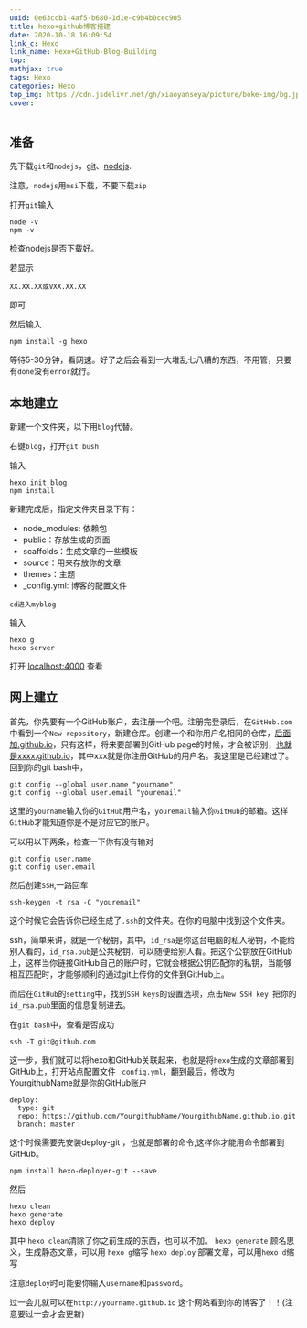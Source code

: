 ```yaml
---
uuid: 0e63ccb1-4af5-b680-1d1e-c9b4b0cec905
title: hexo+github博客搭建
date: 2020-10-18 16:09:54
link_c: Hexo
link_name: Hexo+GitHub-Blog-Building
top: 
mathjax: true
tags: Hexo
categories: Hexo
top_img: https://cdn.jsdelivr.net/gh/xiaoyanseya/picture/boke-img/bg.jpg
cover:
---
```




## 准备

先下载`git`和`nodejs`，[git](https://git-scm.com/downloads)、[nodejs](https://nodejs.org/en/download/).

注意，`nodejs`用`msi`下载，不要下载`zip`

<!--more-->

打开`git`输入

```
node -v
npm -v
```

检查nodejs是否下载好。

若显示
```
XX.XX.XX或VXX.XX.XX
```

即可

然后输入

```
npm install -g hexo
```

等待5-30分钟，看网速。好了之后会看到一大堆乱七八糟的东西，不用管，只要有`done`没有`error`就行。

## 本地建立

新建一个文件夹，以下用`blog`代替。

右键`blog`，打开`git bush`

输入

```
hexo init blog
npm install
```

新建完成后，指定文件夹目录下有：

- node_modules: 依赖包
- public：存放生成的页面
- scaffolds：生成文章的一些模板
- source：用来存放你的文章
- themes：主题
- _config.yml: 博客的配置文件

`cd进入myblog`

输入

```
hexo g
hexo server
```

打开 [localhost:4000](localhost:4000) 查看

## 网上建立
首先，你先要有一个GitHub账户，去注册一个吧。注册完登录后，在`GitHub.com`中看到一个`New repository`，新建仓库。
​创建一个和你用户名相同的仓库，[后面加.github.io](http://XXX.github.io/)，只有这样，将来要部署到GitHub page的时候，才会被识别，[也就是xxxx.github.io](http://XXX.github.io/)，其中xxx就是你注册GitHub的用户名。我这里是已经建过了。
​回到你的git bash中，

```
git config --global user.name "yourname"
git config --global user.email "youremail"
```

这里的`yourname`输入你的`GitHub`用户名，`youremail`输入你`GitHub`的邮箱。这样`GitHub`才能知道你是不是对应它的账户。

可以用以下两条，检查一下你有没有输对

```
git config user.name
git config user.email
```

然后创建`SSH`,一路回车

```
ssh-keygen -t rsa -C "youremail"
```

这个时候它会告诉你已经生成了`.ssh`的文件夹。在你的电脑中找到这个文件夹。

ssh，简单来讲，就是一个秘钥，其中，`id_rsa`是你这台电脑的私人秘钥，不能给别人看的，`id_rsa.pub`是公共秘钥，可以随便给别人看。把这个公钥放在GitHub上，这样当你链接GitHub自己的账户时，它就会根据公钥匹配你的私钥，当能够相互匹配时，才能够顺利的通过git上传你的文件到GitHub上。

而后在`GitHub`的`setting`中，找到`SSH keys`的设置选项，点击`New SSH key `把你的`id_rsa.pub`里面的信息复制进去。

在`git bash`中，查看是否成功

```
ssh -T git@github.com
```

这一步，我们就可以将hexo和GitHub关联起来，也就是将`hexo`生成的文章部署到GitHub上，打开站点配置文件 `_config.yml`，翻到最后，修改为
YourgithubName就是你的GitHub账户

```
deploy:
  type: git
  repo: https://github.com/YourgithubName/YourgithubName.github.io.git
  branch: master
```

这个时候需要先安装deploy-git ，也就是部署的命令,这样你才能用命令部署到GitHub。

```
npm install hexo-deployer-git --save
```

然后

```
hexo clean
hexo generate
hexo deploy
```

其中 `hexo clean`清除了你之前生成的东西，也可以不加。
`hexo generate` 顾名思义，生成静态文章，可以用 `hexo g`缩写
​`hexo deploy` 部署文章，可以用`hexo d`缩写

注意`deploy`时可能要你输入`username`和`password`。

过一会儿就可以在`http://yourname.github.io` 这个网站看到你的博客了！！(注意要过一会才会更新)
